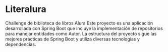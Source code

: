 # Literalura
Challenge de biblioteca de libros Alura
Este proyecto es una aplicación desarrollada con Spring Boot que incluye la implementación de repositorios para manejar entidades como Autor. La estructura del proyecto sigue las mejores prácticas de Spring Boot y utiliza diversas tecnologías y dependencias.
